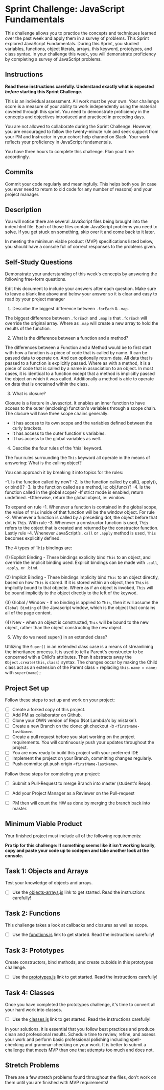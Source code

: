 # Sprint Challenge: JavaScript Fundamentals

This challenge allows you to practice the concepts and techniques learned over the past week and apply them in a survey of problems. This Sprint explored JavaScript Fundamentals. During this Sprint, you studied variables, functions, object literals, arrays, this keyword, prototypes, and class syntax. In your challenge this week, you will demonstrate proficiency by completing a survey of JavaScript problems.

## Instructions

**Read these instructions carefully. Understand exactly what is expected _before_ starting this Sprint Challenge.**

This is an individual assessment. All work must be your own. Your challenge score is a measure of your ability to work independently using the material covered through this sprint. You need to demonstrate proficiency in the concepts and objectives introduced and practiced in preceding days.

You are not allowed to collaborate during the Sprint Challenge. However, you are encouraged to follow the twenty-minute rule and seek support from your PM and Instructor in your cohort help channel on Slack. Your work reflects your proficiency in JavaScript fundamentals.

You have three hours to complete this challenge. Plan your time accordingly.

## Commits

Commit your code regularly and meaningfully. This helps both you (in case you ever need to return to old code for any number of reasons) and your project manager.

## Description

You will notice there are several JavaScript files being brought into the index.html file.  Each of those files contain JavaScript problems you need to solve.  If you get stuck on something, skip over it and come back to it later.

In meeting the minimum viable product (MVP) specifications listed below, you should have a console full of correct responses to the problems given.

## Self-Study Questions

Demonstrate your understanding of this week's concepts by answering the following free-form questions.

Edit this document to include your answers after each question. Make sure to leave a blank line above and below your answer so it is clear and easy to read by your project manager

1. Describe the biggest difference between `.forEach` & `.map`.

The biggest difference between `.forEach` and `.map` is that `.forEach` will override the original array. Where as `.map` will create a new array to hold the results of the function.

2. What is the difference between a function and a method?

The differences between a Function and a Method would be to first start with how a function is a piece of code that is called by name. It can be passed data to operate on. And can optionally return data. All data that is passed to a function is explicitly passed. Where as with a method, it is a piece of code that is called by a name in association to an object. In most cases, it is identical to a function except that a method is implicitly passed the object on which it was called. Additionally a method is able to operate on data that is onctained within the class. 

3. What is closure?

Closure is a feature in Javascript. It enables an inner function to have access to the outer (enclosing) function's variables through a scope chain.
The closure will have three scope chains generally:
- It has access to its own scope and the variables defined between the curly brackets.
- It has access to the outer function's variables.
- It has access to the global variables as well. 

4. Describe the four rules of the 'this' keyword.

The four rules surrounding the `This` keyword all operate in the means of answering: What is the calling object?

You can approach it by breaking it into topics for the rules: 

-1. Is the function called by new?
-2. Is the function called by call(), apply(), or bind()?
-3. Is the function called as a method, ie: obj.func()?
-4. Is the function called in the global scope?
        -If strict mode is enabled, return undefined.
        -Otherwise, return the global object, ie: window.

To expand on rule -1. Whenever a function is contained in the global scope, the value of `This` inside of that function will be the window object.
For rule -2. Whenever a function is called by a preceding dot, the object before that dot is `This`.
With rule -3. Whenever a constructor function is used, `This` refers to the object that is created and returned by the constructor function.
Lastly rule -4. Whenever JavaScript’s `.call` or `.apply` method is used, `This` becomes explicitly defined.

<!-- Spoke with PM Andrew, he clarified that my answer needs to talk about the binding types and 4 uses of `This` in addition to the above portion  -->

The 4 types of `This` bindings are:

(1) Explicit Binding - These bindings explicity bind `This` to an object, and override the implicit binding used. 
                            Explicit bindings can be made with `.call`, `.apply`, or `.bind`. 

(2) Implicit Binding - These bindings implicity bind `This` to an object directly, based on how `This` is stored. 
                            If it is stored within an object, then `This` is implicitly bound to that objecte. 
                            Where as if an object is invoked, `This` will be bound implicitly to the 
                            object directly to the left of the keywod. 

(3) Global / Window - If no binding is applied to `This`, then it will assume the `Global Binding` of the Javascript window,
                             which is the object that contains all of the page content. 

(4) New - when an object is constructed, `This` will be bound to the new object, rather than the object constructing the new object. 

5. Why do we need super() in an extended class?

Utilizing the `Super()` in an extended class case is a means of streamlining the inheritance process. It is used to tell a Parent's constructor to be concerned with a Child's attributes. Then it abstracts away the `Object.create(this,class)` syntax. The changes occur by making the Child class act as an extension of the Parent class + replacing `this.name = name;` with `super(name);`

## Project Set up

Follow these steps to set up and work on your project:

- [ ] Create a forked copy of this project.
- [ ] Add PM as collaborator on Github.
- [ ] Clone your OWN version of Repo (Not Lambda's by mistake!).
- [ ] Create a new Branch on the clone: git checkout -b `<firstName-lastName>`.
- [ ] Create a pull request before you start working on the project requirements.  You will continuously push your updates throughout the project.
- [ ] You are now ready to build this project with your preferred IDE
- [ ] Implement the project on your Branch, committing changes regularly.
- [ ] Push commits: git push origin `<firstName-lastName>`.

Follow these steps for completing your project:

- [ ] Submit a Pull-Request to merge <firstName-lastName> Branch into master (student's  Repo).
- [ ] Add your Project Manager as a Reviewer on the Pull-request
- [ ] PM then will count the HW as done by  merging the branch back into master.


## Minimum Viable Product

Your finished project must include all of the following requirements:

**Pro tip for this challenge: If something seems like it isn't working locally, copy and paste your code up to codepen and take another look at the console.**

## Task 1: Objects and Arrays
Test your knowledge of objects and arrays. 
* [ ] Use the [objects-arrays.js](challenges/objects-arrays.js) link to get started.  Read the instructions carefully!

## Task 2: Functions
This challenge takes a look at callbacks and closures as well as scope. 
* [ ] Use the [functions.js](challenges/functions.js) link to get started. Read the instructions carefully!

## Task 3: Prototypes
Create constructors, bind methods, and create cuboids in this prototypes challenge.
* [ ] Use the [prototypes.js](challenges/prototypes.js) link to get started. Read the instructions carefully!

## Task 4: Classes
Once you have completed the prototypes challenge, it's time to convert all your hard work into classes.
* [ ] Use the [classes.js](challenges/classes.js) link to get started. Read the instructions carefully!

In your solutions, it is essential that you follow best practices and produce clean and professional results. Schedule time to review, refine, and assess your work and perform basic professional polishing including spell-checking and grammar-checking on your work. It is better to submit a challenge that meets MVP than one that attempts too much and does not.

## Stretch Problems

There are a few stretch problems found throughout the files, don't work on them until you are finished with MVP requirements!

